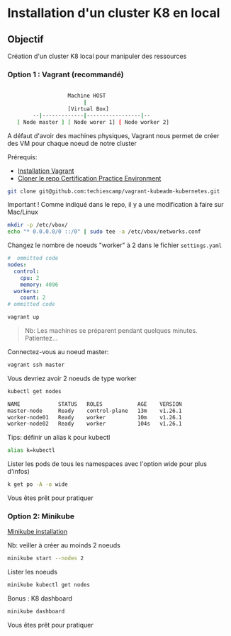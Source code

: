 # Installation d'un cluster K8 en local

## Objectif 

Création d'un cluster K8 local pour manipuler des ressources


### Option 1 : Vagrant (recommandé) 

```bash
       
                   Machine HOST
                        |
                   [Virtual Box]
        --|-------------|-----------------|--
   [ Node master ] [ Node worer 1] [ Node worker 2]

```

A défaut d'avoir des machines physiques, Vagrant nous permet de créer des VM pour chaque noeud de notre cluster 

Prérequis: 
* [Installation Vagrant](https://developer.hashicorp.com/vagrant)
* [Cloner le repo Certification Practice Environment](https://github.com/techiescamp/vagrant-kubeadm-kubernetes)

```bash
git clone git@github.com:techiescamp/vagrant-kubeadm-kubernetes.git
```

Important ! Comme indiqué dans le repo, il y a une modification à faire sur Mac/Linux

```bash
mkdir -p /etc/vbox/
echo "* 0.0.0.0/0 ::/0" | sudo tee -a /etc/vbox/networks.conf
```

Changez le nombre de noeuds "worker" à 2 dans le fichier `settings.yaml`

```yaml
#  ommitted code
nodes:
  control:
    cpu: 2
    memory: 4096
  workers:
    count: 2
# ommitted code
```

```bash
vagrant up
```

> Nb: Les machines se préparent pendant quelques minutes. Patientez... 


Connectez-vous au noeud master: 

```bash
vagrant ssh master
```

Vous devriez avoir 2 noeuds de type worker 

```bash
kubectl get nodes

NAME            STATUS   ROLES           AGE    VERSION
master-node     Ready    control-plane   13m    v1.26.1
worker-node01   Ready    worker          10m    v1.26.1
worker-node02   Ready    worker          104s   v1.26.1
```

Tips: définir un alias k pour kubectl 

```bash
alias k=kubectl
```

Lister les pods de tous les namespaces avec l'option wide pour plus d'infos)

```bash
k get po -A -o wide
```

Vous êtes prêt pour pratiquer


### Option 2: Minikube

[Minikube installation](https://minikube.sigs.k8s.io/docs/start/) 

Nb: veiller à créer au moinds 2 noeuds

```bash
minikube start --nodes 2 
```

Lister les noeuds

```bash
minikube kubectl get nodes
```

Bonus : K8 dashboard

```bash
minikube dashboard
```

Vous êtes prêt pour pratiquer

